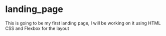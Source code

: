# landing_page
This is going to be my first landing page,
I will be working on it using HTML CSS and Flexbox for the layout